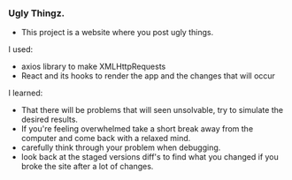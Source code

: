 ### Ugly Thingz.

- This project is a website where you post ugly things. 

I used:
- axios library to make XMLHttpRequests
- React and its hooks to render the app and the changes that will occur

I learned:
- That there will be problems that will seen unsolvable, try to simulate the desired results.
- If you're feeling overwhelmed take a short break away from the computer and come back with a relaxed mind.
- carefully think through your problem when debugging.
- look back at the staged versions diff's to find what you changed if you broke the site after a lot of changes. 